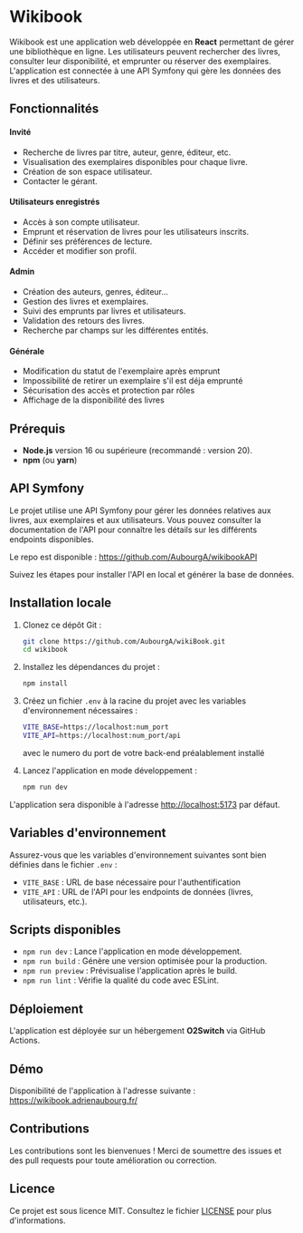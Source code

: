 # Wikibook

Wikibook est une application web développée en **React** permettant de gérer une bibliothèque en ligne. Les utilisateurs peuvent rechercher des livres, consulter leur disponibilité, et emprunter ou réserver des exemplaires. L'application est connectée à une API Symfony qui gère les données des livres et des utilisateurs.

## Fonctionnalités
  
#### Invité
- Recherche de livres par titre, auteur, genre, éditeur, etc.
- Visualisation des exemplaires disponibles pour chaque livre.
- Création de son espace utilisateur.
- Contacter le gérant.

#### Utilisateurs enregistrés
- Accès à son compte utilisateur.
- Emprunt et réservation de livres pour les utilisateurs inscrits.
- Définir ses préférences de lecture.
- Accéder et modifier son profil.

#### Admin

  - Création des auteurs, genres, éditeur...
  - Gestion des livres et exemplaires.
  - Suivi des emprunts par livres et utilisateurs.
  - Validation des retours des livres.
  - Recherche par champs sur les différentes entités.
  
  
#### Générale

- Modification du statut de l'exemplaire après emprunt
- Impossibilité de retirer un exemplaire s'il est déja emprunté
- Sécurisation des accès et protection par rôles
- Affichage de la disponibilité des livres
  

## Prérequis

- **Node.js** version 16 ou supérieure (recommandé : version 20).
- **npm** (ou **yarn**)

## API Symfony

Le projet utilise une API Symfony pour gérer les données relatives aux livres, aux exemplaires et aux utilisateurs. Vous pouvez consulter la documentation de l'API pour connaître les détails sur les différents endpoints disponibles.

Le repo est disponible : https://github.com/AubourgA/wikibookAPI

Suivez les étapes pour installer l'API en local et générer la base de données.

## Installation locale

1. Clonez ce dépôt Git :

   ```bash
   git clone https://github.com/AubourgA/wikiBook.git
   cd wikibook
   ```

2. Installez les dépendances du projet :

   ```bash
   npm install
   ```


3. Créez un fichier `.env` à la racine du projet avec les variables d'environnement nécessaires :

   ```bash
   VITE_BASE=https://localhost:num_port
   VITE_API=https://localhost:num_port/api
   ```
    avec le numero du port de votre back-end préalablement installé

4. Lancez l'application en mode développement :

   ```bash
   npm run dev
   ```

L'application sera disponible à l'adresse [http://localhost:5173](http://localhost:5173) par défaut.

## Variables d'environnement

Assurez-vous que les variables d'environnement suivantes sont bien définies dans le fichier `.env` :

- `VITE_BASE` : URL de base nécessaire pour l'authentification
- `VITE_API` : URL de l'API pour les endpoints de données (livres, utilisateurs, etc.).

  


## Scripts disponibles

- `npm run dev` : Lance l'application en mode développement.
- `npm run build` : Génère une version optimisée pour la production.
- `npm run preview` : Prévisualise l'application après le build.
- `npm run lint` : Vérifie la qualité du code avec ESLint.

## Déploiement

L'application est déployée sur un hébergement **O2Switch** via GitHub Actions.

## Démo

Disponibilité de l'application à l'adresse suivante : 
https://wikibook.adrienaubourg.fr/


## Contributions

Les contributions sont les bienvenues ! Merci de soumettre des issues et des pull requests pour toute amélioration ou correction.

## Licence

Ce projet est sous licence MIT. Consultez le fichier [LICENSE](LICENSE) pour plus d'informations.
